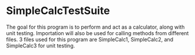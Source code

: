 # SimpleCalcTestSuite
The goal for this program is to perform and act as a calculator, along with unit testing. 
Importation will also be used for calling methods from different files. 
3 files used for this program are SimpleCalc1, SimpleCalc2, and SimpleCalc3 for unit testing.
